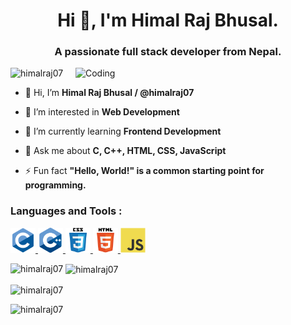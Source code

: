 <h1 align="center">Hi 👋, I'm Himal Raj Bhusal.</h1>

<h3 align="center">A passionate full stack developer from Nepal.</h3>

<img align="right" alt="Coding" width="400" src="https://cdn.dribbble.com/users/1162077/screenshots/3848914/programmer.gif">

<p align="left"> <img src="https://komarev.com/ghpvc/?username=himalraj07&label=Profile%20views&color=0e75b6&style=flat" alt="himalraj07" /> </p>

- 👋 Hi, I’m **Himal Raj Bhusal / @himalraj07**

- 👀 I’m interested in **Web Development**

- 🌱 I’m currently learning **Frontend Development**

- 💬 Ask me about **C, C++, HTML, CSS, JavaScript**

- ⚡ Fun fact **"Hello, World!" is a common starting point for programming.**

<p align="left"></p>
<h3 align="left">Languages and Tools :</h3>

<p align="left">
<a href="https://www.cprogramming.com/" target="_blank" rel="noreferrer"> <img src="https://raw.githubusercontent.com/devicons/devicon/master/icons/c/c-original.svg" alt="c" width="40" height="40"/> </a> <a href="https://www.w3schools.com/cpp/" target="_blank" rel="noreferrer"> <img src="https://raw.githubusercontent.com/devicons/devicon/master/icons/cplusplus/cplusplus-original.svg" alt="cplusplus" width="40" height="40"/> </a> <a href="https://www.w3schools.com/css/" target="_blank" rel="noreferrer"> <img src="https://raw.githubusercontent.com/devicons/devicon/master/icons/css3/css3-original-wordmark.svg" alt="css3" width="40" height="40"/> </a> <a href="https://www.w3.org/html/" target="_blank" rel="noreferrer"> <img src="https://raw.githubusercontent.com/devicons/devicon/master/icons/html5/html5-original-wordmark.svg" alt="html5" width="40" height="40"/> </a> <a href="https://developer.mozilla.org/en-US/docs/Web/JavaScript" target="_blank" rel="noreferrer"> <img src="https://raw.githubusercontent.com/devicons/devicon/master/icons/javascript/javascript-original.svg" alt="javascript" width="40" height="40"/> </a> </p>

<p><img align="left" src="https://github-readme-stats.vercel.app/api/top-langs?username=himalraj07&show_icons=true&locale=en&layout=compact" alt="himalraj07" /></p>

<p>&nbsp;<img align="center" src="https://github-readme-stats.vercel.app/api?username=himalraj07&show_icons=true&locale=en" alt="himalraj07" /></p>

<p><img align="center" src="https://github-readme-streak-stats.herokuapp.com/?user=himalraj07&" alt="himalraj07" /></p>

<p align="left"><img src="https://github-profile-trophy.vercel.app/?username=himalraj07" alt="himalraj07" /></a> </p>
